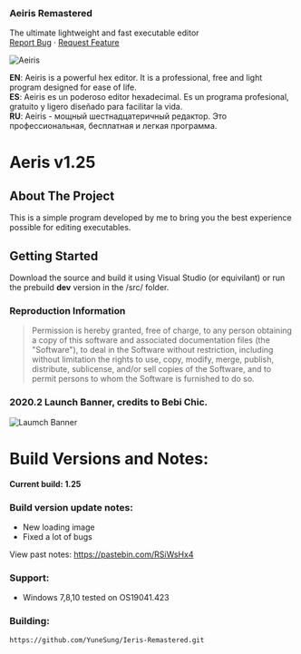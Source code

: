 [contributors-shield]: https://img.shields.io/github/contributors/Aeiris-Remastered?style=flat-square

<br />
<p align="left">

  <h3 align="left">Aeiris Remastered</h3>

  <p align="left">
    The ultimate lightweight and fast executable editor
    <br />
    <a href="https://github.com/YuneSung/Aeiris-Remastered/issues">Report Bug</a>
    ·
    <a href="https://github.com/YuneSung/Aeiris-Remastered/issues">Request Feature</a>
  </p>
</p>


![Aeiris](https://github.com/YuneSung/Aeiris-Remastered/blob/master/pic/re_modern_banner.png?raw=true)

**EN**: Aeiris is a powerful hex editor. It is a professional, free and light program designed for ease of life.\
**ES**: Aeiris es un poderoso editor hexadecimal. Es un programa profesional, gratuito y ligero diseñado para facilitar la vida.\
**RU**: Aeiris - мощный шестнадцатеричный редактор. Это профессиональная, бесплатная и легкая программа.

# Aeris v1.25

<!-- ABOUT THE PROJECT -->
## About The Project
This is a simple program developed by me to bring you the best experience possible for editing executables.

## Getting Started
Download the source and build it using Visual Studio (or equivilant) or run the prebuild **dev** version in the /src/ folder.

### Reproduction Information
> Permission is hereby granted, free of charge, to any person obtaining a copy
of this software and associated documentation files (the "Software"), to deal
in the Software without restriction, including without limitation the rights
to use, copy, modify, merge, publish, distribute, sublicense, and/or sell
copies of the Software, and to permit persons to whom the Software is
furnished to do so.

### 2020.2 Launch Banner, credits to Bebi Chic.
![Laumch Banner](https://github.com/YuneSung/Aeiris-Remastered/blob/master/pic/re_launch_banner.png?raw=true)

# Build Versions and Notes:
**Current build: 1.25**
### Build version update notes: 
  - New loading image
  - Fixed a lot of bugs

View past notes: https://pastebin.com/RSiWsHx4

### Support:
- Windows 7,8,10 tested on OS19041.423

### Building:
`https://github.com/YuneSung/Ieris-Remastered.git`
